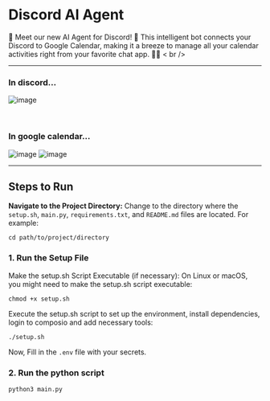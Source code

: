 # Discord AI Agent

🤖 Meet our new AI Agent for Discord! 🎉 This intelligent bot connects your Discord to Google Calendar, making it a breeze to manage all your calendar activities right from your favorite chat app. 💬🔗
< br />
<hr />

### In discord...
![image](https://github.com/apneduniya/discord-ai-agent/assets/113763427/33ce6800-f06e-4dbe-88f9-a28088671959)

<br />

### In google calendar...
![image](https://github.com/apneduniya/discord-ai-agent/assets/113763427/2a7ca46e-895a-495b-a64c-6d81b83c9a64)
![image](https://github.com/apneduniya/discord-ai-agent/assets/113763427/9befbee6-d455-4b8a-9aec-91c697891e81)

<hr />

## Steps to Run
**Navigate to the Project Directory:**
Change to the directory where the `setup.sh`, `main.py`, `requirements.txt`, and `README.md` files are located. For example:
```shell
cd path/to/project/directory
```

### 1. Run the Setup File
Make the setup.sh Script Executable (if necessary):
On Linux or macOS, you might need to make the setup.sh script executable:
```shell
chmod +x setup.sh
```
Execute the setup.sh script to set up the environment, install dependencies, login to composio and 
add necessary tools:
```shell
./setup.sh
```
Now, Fill in the `.env` file with your secrets.

### 2. Run the python script
```shell
python3 main.py
```

